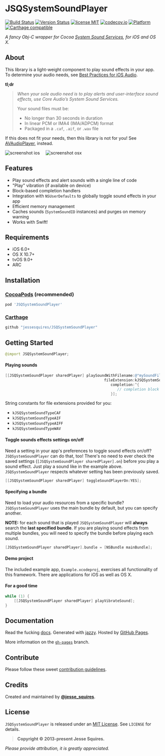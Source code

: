 # JSQSystemSoundPlayer
[![Build Status](https://secure.travis-ci.org/jessesquires/JSQSystemSoundPlayer.svg)](http://travis-ci.org/jessesquires/JSQSystemSoundPlayer) [![Version Status](https://img.shields.io/cocoapods/v/JSQSystemSoundPlayer.png)][podLink] [![license MIT](https://img.shields.io/cocoapods/l/JSQSystemSoundPlayer.png)][mitLink] [![codecov.io](https://img.shields.io/codecov/c/github/jessesquires/JSQSystemSoundPlayer.svg)](http://codecov.io/github/jessesquires/JSQSystemSoundPlayer) [![Platform](https://img.shields.io/cocoapods/p/JSQSystemSoundPlayer.png)][docsLink] [![Carthage compatible](https://img.shields.io/badge/Carthage-compatible-4BC51D.svg?style=flat)](https://github.com/Carthage/Carthage)

*A fancy Obj-C wrapper for Cocoa [System Sound Services](https://developer.apple.com/library/ios/documentation/AudioToolbox/Reference/SystemSoundServicesReference/Reference/reference.html), for iOS and OS X.*

## About

This library is a light-weight component to play sound effects in your app.
To determine your audio needs, see [Best Practices for iOS Audio](https://developer.apple.com/library/ios/DOCUMENTATION/AudioVideo/Conceptual/MultimediaPG/UsingAudio/UsingAudio.html#//apple_ref/doc/uid/TP40009767-CH2-SW10).

**tl;dr**
>*When your sole audio need is to play alerts and user-interface sound effects, use Core Audio’s System Sound Services.*
>
>Your sound files must be:
>
>* No longer than 30 seconds in duration
>* In linear PCM or IMA4 (IMA/ADPCM) format
>* Packaged in a `.caf`, `.aif`, or `.wav` file

If this does not fit your needs, then this library is not for you!
See [AVAudioPlayer](https://developer.apple.com/library/ios/DOCUMENTATION/AVFoundation/Reference/AVAudioPlayerClassReference/Reference/Reference.html), instead.

![screenshot ios][imgLinkiOS] &nbsp;&nbsp;&nbsp; ![screenshot osx][imgLinkOSX]

## Features

* Play sound effects and alert sounds with a single line of code
* "Play" vibration (if available on device)
* Block-based completion handlers
* Integration with `NSUserDefaults` to globally toggle sound effects in your app
* Efficient memory management
* Caches sounds (`SystemSoundID` instances) and purges on memory warning
* Works with Swift!

## Requirements

* iOS 6.0+
* OS X 10.7+
* tvOS 9.0+
* ARC

## Installation

### [CocoaPods](https://cocoapods.org) (recommended)
````ruby
pod 'JSQSystemSoundPlayer'
````

### [Carthage](https://github.com/Carthage/Carthage)

````bash
github "jessesquires/JSQSystemSoundPlayer"
````

## Getting Started

````swift
@import JSQSystemSoundPlayer;
````

#### Playing sounds

````objective-c
[[JSQSystemSoundPlayer sharedPlayer] playSoundWithFilename:@"mySoundFile"
                                             fileExtension:kJSQSystemSoundTypeAIF
                                                completion:^{
                                                   // completion block code
                                                }];
````

String constants for file extensions provided for you:
* `kJSQSystemSoundTypeCAF`
* `kJSQSystemSoundTypeAIF`
* `kJSQSystemSoundTypeAIFF`
* `kJSQSystemSoundTypeWAV`

#### Toggle sounds effects settings on/off

Need a setting in your app's preferences to toggle sound effects on/off? `JSQSystemSoundPlayer` can do that, too! There's no need to ever check the saved settings (`[JSQSystemSoundPlayer sharedPlayer].on`) before you play a sound effect. Just play a sound like in the example above. `JSQSystemSoundPlayer` respects whatever setting has been previously saved.

````objective-c
[[JSQSystemSoundPlayer sharedPlayer] toggleSoundPlayerOn:YES];
````

#### Specifying a bundle

Need to load your audio resources from a specific bundle? `JSQSystemSoundPlayer` uses the main bundle by default, but you can specify another.

**NOTE:** for each sound that is played `JSQSystemSoundPlayer` will **always** search the **last specified bundle**. If you are playing sound effects from multiple bundles, you will need to specify the bundle before playing each sound.

````objective-c
[JSQSystemSoundPlayer sharedPlayer].bundle = [NSBundle mainBundle];
````

#### Demo project

The included example app, `Example.xcodeproj`, exercises all functionality of this framework. There are applications for iOS as well as OS X.

#### For a good time

````objective-c
while (1) {
    [[JSQSystemSoundPlayer sharedPlayer] playVibrateSound];
}
````

## Documentation

Read the fucking [docs][docsLink]. Generated with [jazzy](https://github.com/realm/jazzy). Hosted by [GitHub Pages](https://pages.github.com).

More information on the [`gh-pages`](https://github.com/jessesquires/JSQSystemSoundPlayer/tree/gh-pages) branch.

## Contribute

Please follow these sweet [contribution guidelines](https://github.com/jessesquires/HowToContribute).

## Credits

Created and maintained by [**@jesse_squires**](https://twitter.com/jesse_squires).

## License

`JSQSystemSoundPlayer` is released under an [MIT License][mitLink]. See `LICENSE` for details.

>**Copyright &copy; 2013-present Jesse Squires.**

*Please provide attribution, it is greatly appreciated.*

[docsLink]:http://www.jessesquires.com/JSQSystemSoundPlayer
[podLink]:http://cocoapods.org/pods/JSQSystemSoundPlayer
[mitLink]:http://opensource.org/licenses/MIT
[imgLinkiOS]:https://raw.githubusercontent.com/jessesquires/JSQSystemSoundPlayer/develop/screenshot-ios.png
[imgLinkOSX]:https://raw.githubusercontent.com/jessesquires/JSQSystemSoundPlayer/develop/screenshot-osx.png
